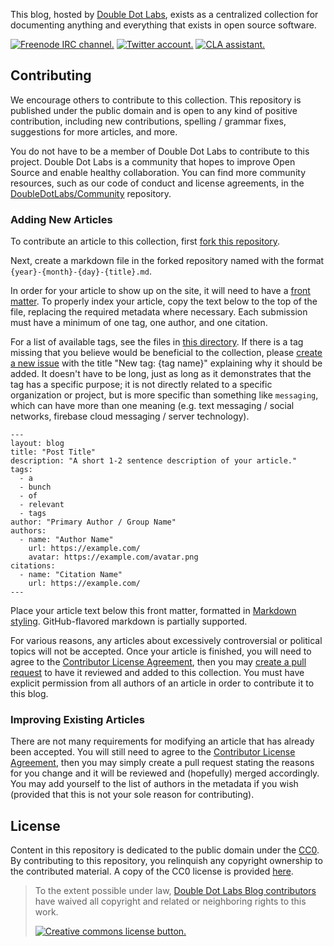 This blog, hosted by [Double Dot Labs](https://doubledot.dev/blog/), exists as a centralized collection for documenting anything and everything that exists in open source software.

[![Freenode IRC channel.](https://img.shields.io/badge/irc.freenode.net-%23%23doubledotlabs-brightgreen.svg)](https://webchat.freenode.net/?channels=%23%23doubledotlabs&uio=MTY9dHJ1ZSY5PXRydWUmMTE9MjE1e1)
[![Twitter account.](https://img.shields.io/badge/twitter-%40doubledotlabs-blue.svg?color=43b4f9&logo=twitter)](https://twitter.com/doubledotlabs)
[![CLA assistant.](https://cla-assistant.io/readme/badge/DoubleDotLabs/Blog)](https://cla-assistant.io/DoubleDotLabs/Blog)

## Contributing

We encourage others to contribute to this collection. This repository is published under the public domain and is open to any kind of
positive contribution, including new contributions, spelling / grammar fixes, suggestions for more articles, and more.

You do not have to be a member of Double Dot Labs to contribute to this project. Double Dot Labs is a community that hopes to
improve Open Source and enable healthy collaboration. You can find more community resources, such as our code of conduct and
license agreements, in the [DoubleDotLabs/Community](https://github.com/DoubleDotLabs/Community) repository.

### Adding New Articles

To contribute an article to this collection, first [fork this repository](https://github.com/DoubleDotLabs/Blog/fork).

Next, create a markdown file in the forked repository named with the format `{year}-{month}-{day}-{title}.md`.

In order for your article to show up on the site, it will need to have a [front matter](https://jekyllrb.com/docs/front-matter/).
To properly index your article, copy the text below to the top of the file, replacing the required metadata where necessary. Each
submission must have a minimum of one tag, one author, and one citation.

For a list of available tags, see the files in [this directory](https://github.com/DoubleDotLabs/DoubleDotLabs.github.io/tree/master/_tags).
If there is a tag missing that you believe would be beneficial to the collection, please
[create a new issue](https://github.com/DoubleDotLabs/Blog/issues/new) with the title "New tag: {tag name}" explaining why it should be
added. It doesn't have to be long, just as long as it demonstrates that the tag has a specific purpose; it is not directly related to a
specific organization or project, but is more specific than something like `messaging`, which can have more than one meaning (e.g. text
messaging / social networks, firebase cloud messaging / server technology).

```
---
layout: blog
title: "Post Title"
description: "A short 1-2 sentence description of your article."
tags:
  - a
  - bunch
  - of
  - relevant
  - tags
author: "Primary Author / Group Name"
authors:
  - name: "Author Name"
    url: https://example.com/
    avatar: https://example.com/avatar.png
citations:
  - name: "Citation Name"
    url: https://example.com/
---
```

Place your article text below this front matter, formatted in [Markdown styling](https://guides.github.com/features/mastering-markdown/).
GitHub-flavored markdown is partially supported.

For various reasons, any articles about excessively controversial or political topics will not be accepted. Once your article is finished,
you will need to agree to the [Contributor License Agreement](https://cla-assistant.io/DoubleDotLabs/Blog), then you may
[create a pull request](https://help.github.com/en/articles/creating-a-pull-request) to have it reviewed and added to this collection. You
must have explicit permission from all authors of an article in order to contribute it to this blog.

### Improving Existing Articles

There are not many requirements for modifying an article that has already been accepted. You will still need to agree to the
[Contributor License Agreement](https://cla-assistant.io/DoubleDotLabs/Blog), then you may simply create a pull request stating the reasons
for you change and it will be reviewed and (hopefully) merged accordingly. You may add yourself to the list of authors in the metadata if you
wish (provided that this is not your sole reason for contributing).

## License

Content in this repository is dedicated to the public domain under the [CC0](https://creativecommons.org/share-your-work/public-domain/cc0/).
By contributing to this repository, you relinquish any copyright ownership to the contributed material. A copy of the CC0 license is provided
[here](./LICENSE).

> To the extent possible under law, [Double Dot Labs Blog contributors](https://doubledot.dev/blog/authors/) have waived all copyright and related or neighboring rights to this work.
> 
> [![Creative commons license button.](https://licensebuttons.net/p/zero/1.0/88x31.png)](https://creativecommons.org/publicdomain/zero/1.0/)

